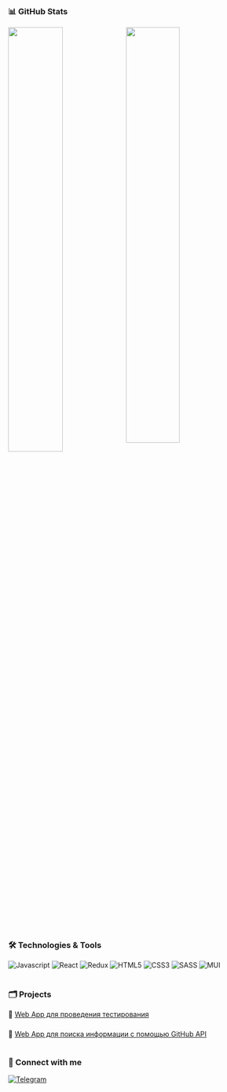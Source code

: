 ### 📊 GitHub Stats
<img align="left" width="47%" src="https://github-readme-stats.vercel.app/api?username=Isaev3-IV&show_icons=true&theme=dracula" />
<img width="46.5%" src="https://github-readme-stats.vercel.app/api/top-langs/?username=Isaev3-IV&layout=compact" />
  
#

### 🛠️ Technologies & Tools

![Javascript](https://img.shields.io/badge/-Javascript-090909?style=for-the-badge&logo=javascript)
![React](https://img.shields.io/badge/-React-090909?style=for-the-badge&logo=react)
![Redux](https://img.shields.io/badge/-Redux-090909?style=for-the-badge&logo=Redux)
![HTML5](https://img.shields.io/badge/-HTML5-090909?style=for-the-badge&logo=HTML5)
![CSS3](https://img.shields.io/badge/-CSS3-090909?style=for-the-badge&logo=CSS3)
![SASS](https://img.shields.io/badge/-SASS-090909?style=for-the-badge&logo=SASS)
![MUI](https://img.shields.io/badge/-MUI-090909?style=for-the-badge&logo=MUI)

#

### 🗂 Projects

📍 <a href="https://isaev3-iv.github.io/web-app-to-pass-the-test">Web App для проведения тестирования</a>

###
📍 <a href="https://isaev3-iv.github.io/githubapi-show-stats/">Web App для поиска информации с помощью GitHub API</a>

#

### 🤝 Connect with me

[![Telegram](https://img.shields.io/badge/-Telegram-090909?style=for-the-badge&logo=telegram)](https://t.me/ligatom)

#
